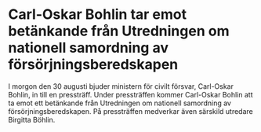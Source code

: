 # Carl-Oskar Bohlin tar emot betänkande från Utredningen om nationell samordning av försörjningsberedskapen

I morgon den 30 augusti bjuder ministern för civilt försvar, Carl-Oskar Bohlin, in till en pressträff. Under pressträffen kommer Carl-Oskar Bohlin att ta emot ett betänkande från Utredningen om nationell samordning av försörjningsberedskapen. På pressträffen medverkar även särskild utredare Birgitta Böhlin.
